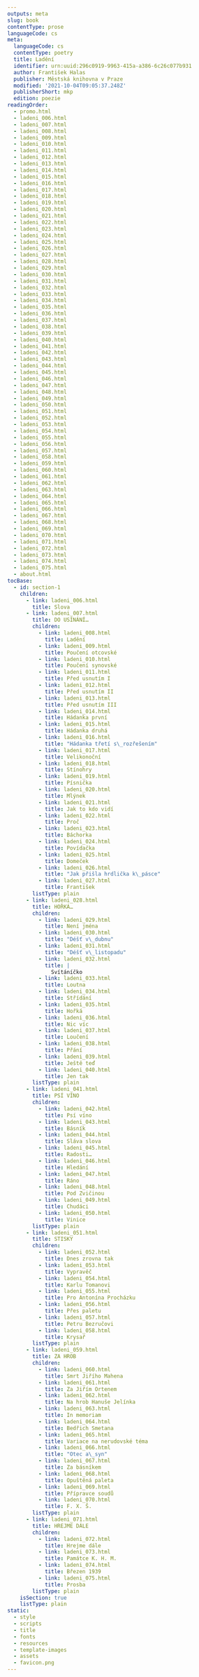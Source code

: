 ```yaml
---
outputs: meta
slug: book
contentType: prose
languageCode: cs
meta:
  languageCode: cs
  contentType: poetry
  title: Ladění
  identifier: urn:uuid:296c0919-9963-415a-a386-6c26c077b931
  author: František Halas
  publisher: Městská knihovna v Praze
  modified: '2021-10-04T09:05:37.248Z'
  publisherShort: mkp
  edition: poezie
readingOrder:
  - promo.html
  - ladeni_006.html
  - ladeni_007.html
  - ladeni_008.html
  - ladeni_009.html
  - ladeni_010.html
  - ladeni_011.html
  - ladeni_012.html
  - ladeni_013.html
  - ladeni_014.html
  - ladeni_015.html
  - ladeni_016.html
  - ladeni_017.html
  - ladeni_018.html
  - ladeni_019.html
  - ladeni_020.html
  - ladeni_021.html
  - ladeni_022.html
  - ladeni_023.html
  - ladeni_024.html
  - ladeni_025.html
  - ladeni_026.html
  - ladeni_027.html
  - ladeni_028.html
  - ladeni_029.html
  - ladeni_030.html
  - ladeni_031.html
  - ladeni_032.html
  - ladeni_033.html
  - ladeni_034.html
  - ladeni_035.html
  - ladeni_036.html
  - ladeni_037.html
  - ladeni_038.html
  - ladeni_039.html
  - ladeni_040.html
  - ladeni_041.html
  - ladeni_042.html
  - ladeni_043.html
  - ladeni_044.html
  - ladeni_045.html
  - ladeni_046.html
  - ladeni_047.html
  - ladeni_048.html
  - ladeni_049.html
  - ladeni_050.html
  - ladeni_051.html
  - ladeni_052.html
  - ladeni_053.html
  - ladeni_054.html
  - ladeni_055.html
  - ladeni_056.html
  - ladeni_057.html
  - ladeni_058.html
  - ladeni_059.html
  - ladeni_060.html
  - ladeni_061.html
  - ladeni_062.html
  - ladeni_063.html
  - ladeni_064.html
  - ladeni_065.html
  - ladeni_066.html
  - ladeni_067.html
  - ladeni_068.html
  - ladeni_069.html
  - ladeni_070.html
  - ladeni_071.html
  - ladeni_072.html
  - ladeni_073.html
  - ladeni_074.html
  - ladeni_075.html
  - about.html
tocBase:
  - id: section-1
    children:
      - link: ladeni_006.html
        title: Slova
      - link: ladeni_007.html
        title: DO USÍNÁNÍ…
        children:
          - link: ladeni_008.html
            title: Ladění
          - link: ladeni_009.html
            title: Poučení otcovské
          - link: ladeni_010.html
            title: Poučení synovské
          - link: ladeni_011.html
            title: Před usnutím I
          - link: ladeni_012.html
            title: Před usnutím II
          - link: ladeni_013.html
            title: Před usnutím III
          - link: ladeni_014.html
            title: Hádanka první
          - link: ladeni_015.html
            title: Hádanka druhá
          - link: ladeni_016.html
            title: "Hádanka třetí s\_rozřešením"
          - link: ladeni_017.html
            title: Velikonoční
          - link: ladeni_018.html
            title: Stínohry
          - link: ladeni_019.html
            title: Písnička
          - link: ladeni_020.html
            title: Mlýnek
          - link: ladeni_021.html
            title: Jak to kdo vidí
          - link: ladeni_022.html
            title: Proč
          - link: ladeni_023.html
            title: Báchorka
          - link: ladeni_024.html
            title: Povídačka
          - link: ladeni_025.html
            title: Domeček
          - link: ladeni_026.html
            title: "Jak přišla hrdlička k\_pásce"
          - link: ladeni_027.html
            title: František
        listType: plain
      - link: ladeni_028.html
        title: HOŘKÁ…
        children:
          - link: ladeni_029.html
            title: Není jména
          - link: ladeni_030.html
            title: "Déšť v\_dubnu"
          - link: ladeni_031.html
            title: "Déšť v\_listopadu"
          - link: ladeni_032.html
            title: |
              Svítáníčko
          - link: ladeni_033.html
            title: Loutna
          - link: ladeni_034.html
            title: Střídání
          - link: ladeni_035.html
            title: Hořká
          - link: ladeni_036.html
            title: Nic víc
          - link: ladeni_037.html
            title: Loučení
          - link: ladeni_038.html
            title: Přání
          - link: ladeni_039.html
            title: Ještě teď
          - link: ladeni_040.html
            title: Jen tak
        listType: plain
      - link: ladeni_041.html
        title: PSÍ VÍNO
        children:
          - link: ladeni_042.html
            title: Psí víno
          - link: ladeni_043.html
            title: Básník
          - link: ladeni_044.html
            title: Sláva slova
          - link: ladeni_045.html
            title: Radosti…
          - link: ladeni_046.html
            title: Hledání
          - link: ladeni_047.html
            title: Ráno
          - link: ladeni_048.html
            title: Pod Zvičinou
          - link: ladeni_049.html
            title: Chudáci
          - link: ladeni_050.html
            title: Vinice
        listType: plain
      - link: ladeni_051.html
        title: STISKY
        children:
          - link: ladeni_052.html
            title: Dnes zrovna tak
          - link: ladeni_053.html
            title: Vypravěč
          - link: ladeni_054.html
            title: Karlu Tomanovi
          - link: ladeni_055.html
            title: Pro Antonína Procházku
          - link: ladeni_056.html
            title: Přes paletu
          - link: ladeni_057.html
            title: Petru Bezručovi
          - link: ladeni_058.html
            title: Krysař
        listType: plain
      - link: ladeni_059.html
        title: ZA HROB
        children:
          - link: ladeni_060.html
            title: Smrt Jiřího Mahena
          - link: ladeni_061.html
            title: Za Jiřím Ortenem
          - link: ladeni_062.html
            title: Na hrob Hanuše Jelínka
          - link: ladeni_063.html
            title: In memoriam
          - link: ladeni_064.html
            title: Bedřich Smetana
          - link: ladeni_065.html
            title: Variace na nerudovské téma
          - link: ladeni_066.html
            title: "Otec a\_syn"
          - link: ladeni_067.html
            title: Za básníkem
          - link: ladeni_068.html
            title: Opuštěná paleta
          - link: ladeni_069.html
            title: Přípravce soudů
          - link: ladeni_070.html
            title: F. X. Š.
        listType: plain
      - link: ladeni_071.html
        title: HREJME DÁLE
        children:
          - link: ladeni_072.html
            title: Hrejme dále
          - link: ladeni_073.html
            title: Památce K. H. M.
          - link: ladeni_074.html
            title: Březen 1939
          - link: ladeni_075.html
            title: Prosba
        listType: plain
    isSection: true
    listType: plain
static:
  - style
  - scripts
  - title
  - fonts
  - resources
  - template-images
  - assets
  - favicon.png
---
```

